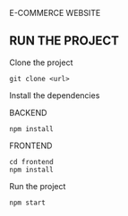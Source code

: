 E-COMMERCE WEBSITE 



## RUN THE PROJECT


Clone the project

    git clone <url>
 
Install the dependencies
 
BACKEND

    npm install

FRONTEND

    cd frontend
    npm install
 
Run the project 
 
    npm start
 
